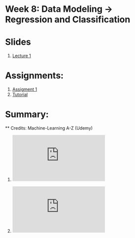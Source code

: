 

# Week 8: Data Modeling -> Regression and Classification

# Slides
1. [Lecture 1](https://github.com/hansfranke1985/ADS/blob/master/DataWrangling/week_8_DataModeling/Slides/RegressionClassificationEvaluation.pdf)

# Assignments:
1. [Assigment 1]()
2. [Tutorial](https://github.com/hansfranke1985/ADS/blob/master/DataWrangling/week_8_DataModeling/Tutorial/Week08_Regression_Classification_Evaluation_T1.ipynb)

# Summary:


** Credits: Machine-Learning A-Z (Udemy)

1. ![Regression](https://github.com/hansfranke1985/ADS/blob/master/DataWrangling/week_8_DataModeling/Regression_Pros_Cons.pdf)


2. ![Classification](https://github.com/hansfranke1985/ADS/blob/master/DataWrangling/week_8_DataModeling/Classification_Pros_Cons.pdf)